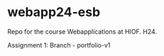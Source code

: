 # webapp24-esb
 Repo for the course Webapplications at HIOF. H24.

Assignment 1: Branch - portfolio-v1
